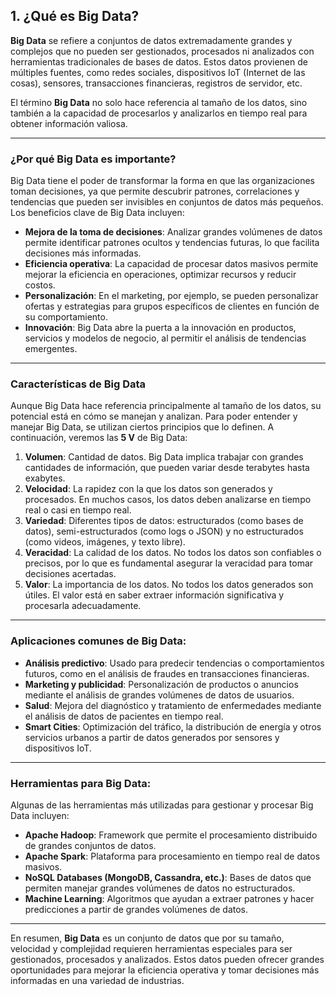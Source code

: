 ## 1. **¿Qué es Big Data?**

**Big Data** se refiere a conjuntos de datos extremadamente grandes y complejos que no pueden ser gestionados, procesados ni analizados con herramientas tradicionales de bases de datos. Estos datos provienen de múltiples fuentes, como redes sociales, dispositivos IoT (Internet de las cosas), sensores, transacciones financieras, registros de servidor, etc. 

El término **Big Data** no solo hace referencia al tamaño de los datos, sino también a la capacidad de procesarlos y analizarlos en tiempo real para obtener información valiosa.

---

### **¿Por qué Big Data es importante?**
Big Data tiene el poder de transformar la forma en que las organizaciones toman decisiones, ya que permite descubrir patrones, correlaciones y tendencias que pueden ser invisibles en conjuntos de datos más pequeños. Los beneficios clave de Big Data incluyen:

- **Mejora de la toma de decisiones**: Analizar grandes volúmenes de datos permite identificar patrones ocultos y tendencias futuras, lo que facilita decisiones más informadas.
- **Eficiencia operativa**: La capacidad de procesar datos masivos permite mejorar la eficiencia en operaciones, optimizar recursos y reducir costos.
- **Personalización**: En el marketing, por ejemplo, se pueden personalizar ofertas y estrategias para grupos específicos de clientes en función de su comportamiento.
- **Innovación**: Big Data abre la puerta a la innovación en productos, servicios y modelos de negocio, al permitir el análisis de tendencias emergentes.

---

### **Características de Big Data**

Aunque Big Data hace referencia principalmente al tamaño de los datos, su potencial está en cómo se manejan y analizan. Para poder entender y manejar Big Data, se utilizan ciertos principios que lo definen. A continuación, veremos las **5 V** de Big Data:

1. **Volumen**: Cantidad de datos. Big Data implica trabajar con grandes cantidades de información, que pueden variar desde terabytes hasta exabytes.
2. **Velocidad**: La rapidez con la que los datos son generados y procesados. En muchos casos, los datos deben analizarse en tiempo real o casi en tiempo real.
3. **Variedad**: Diferentes tipos de datos: estructurados (como bases de datos), semi-estructurados (como logs o JSON) y no estructurados (como videos, imágenes, y texto libre).
4. **Veracidad**: La calidad de los datos. No todos los datos son confiables o precisos, por lo que es fundamental asegurar la veracidad para tomar decisiones acertadas.
5. **Valor**: La importancia de los datos. No todos los datos generados son útiles. El valor está en saber extraer información significativa y procesarla adecuadamente.

---

### **Aplicaciones comunes de Big Data:**

- **Análisis predictivo**: Usado para predecir tendencias o comportamientos futuros, como en el análisis de fraudes en transacciones financieras.
- **Marketing y publicidad**: Personalización de productos o anuncios mediante el análisis de grandes volúmenes de datos de usuarios.
- **Salud**: Mejora del diagnóstico y tratamiento de enfermedades mediante el análisis de datos de pacientes en tiempo real.
- **Smart Cities**: Optimización del tráfico, la distribución de energía y otros servicios urbanos a partir de datos generados por sensores y dispositivos IoT.

---

### **Herramientas para Big Data:**

Algunas de las herramientas más utilizadas para gestionar y procesar Big Data incluyen:
- **Apache Hadoop**: Framework que permite el procesamiento distribuido de grandes conjuntos de datos.
- **Apache Spark**: Plataforma para procesamiento en tiempo real de datos masivos.
- **NoSQL Databases (MongoDB, Cassandra, etc.)**: Bases de datos que permiten manejar grandes volúmenes de datos no estructurados.
- **Machine Learning**: Algoritmos que ayudan a extraer patrones y hacer predicciones a partir de grandes volúmenes de datos.

---

En resumen, **Big Data** es un conjunto de datos que por su tamaño, velocidad y complejidad requieren herramientas especiales para ser gestionados, procesados y analizados. Estos datos pueden ofrecer grandes oportunidades para mejorar la eficiencia operativa y tomar decisiones más informadas en una variedad de industrias.
